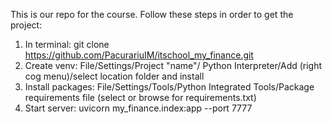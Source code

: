 This is our repo for the course.
Follow these steps in order to get the project:
1. In terminal: git clone https://github.com/PacurariuIM/itschool_my_finance.git
2. Create venv: File/Settings/Project "name"/ Python Interpreter/Add (right cog menu)/select location folder and install
3. Install packages: File/Settings/Tools/Python Integrated Tools/Package requirements file (select or browse for requirements.txt)
4. Start server: uvicorn my_finance.index:app --port 7777